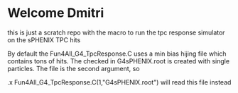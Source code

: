 # Welcome Dmitri

this is just a scratch repo with the macro to run the tpc response simulator on the sPHENIX TPC hits


By default the Fun4All_G4_TpcResponse.C uses a min bias hijing file which contains tons of hits. The checked in G4sPHENIX.root is created with single particles. The file is the second argument, so

.x Fun4All_G4_TpcResponse.C(1,"G4sPHENIX.root") will read this file instead
